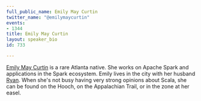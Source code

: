 ```yaml
---
full_public_name: Emily May Curtin
twitter_name: "@emilymaycurtin"
events:
- 1344
title: Emily May Curtin
layout: speaker_bio
id: 733

---
```

<a href="http://framebit.org/">Emily May Curtin</a> is a rare Atlanta native. She works on Apache Spark and applications in the Spark ecosystem. Emily lives in the city with her husband <a href="http://ratml.org/">Ryan</a>. When she's not busy having very strong opinions about Scala, she can be found on the Hooch, on the Appalachian Trail, or in the zone at her easel.